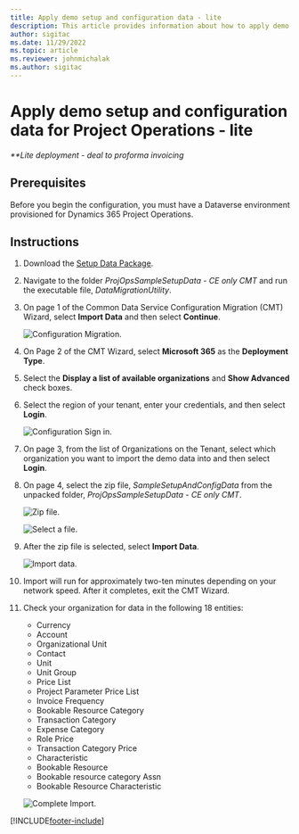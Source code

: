```yaml
---
title: Apply demo setup and configuration data - lite
description: This article provides information about how to apply demo setup and configuration data for Project Operations.
author: sigitac
ms.date: 11/29/2022
ms.topic: article
ms.reviewer: johnmichalak
ms.author: sigitac
---
```


# Apply demo setup and configuration data for Project Operations - lite 

_**Lite deployment - deal to proforma invoicing_



## Prerequisites

Before you begin the configuration, you must have a Dataverse environment provisioned for Dynamics 365 Project Operations.


## Instructions

1. Download the [Setup Data Package](https://download.microsoft.com/download/3/4/1/341bf279-a64f-4baa-af31-ce624859b518/ProjOpsSampleSetupData-%20CE%20only.zip). 
1. Navigate to the folder *ProjOpsSampleSetupData - CE only CMT* and run the executable file, *DataMigrationUtility*.
1. On page 1 of the Common Data Service Configuration Migration (CMT) Wizard, select **Import Data** and then select **Continue**.

    ![Configuration Migration.](./media/1ConfigurationMigration.png)

1. On Page 2 of the CMT Wizard, select **Microsoft 365** as the **Deployment Type**.
1. Select the **Display a list of available organizations** and **Show Advanced** check boxes.
1. Select the region of your tenant, enter your credentials, and then select **Login**.

   ![Configuration Sign in.](./media/2ConfigurationSignin.png)

1. On page 3, from the list of Organizations on the Tenant, select which organization you want to import the demo data into and then select **Login**.
1. On page 4, select the zip file, *SampleSetupAndConfigData* from the unpacked folder, *ProjOpsSampleSetupData - CE only CMT*.

   ![Zip file.](./media/3ZipFile.png)

   ![Select a file.](./media/4SelectAFile.png)

1. After the zip file is selected, select **Import Data**.

   ![Import data.](./media/5ImportData.png)

1. Import will run for approximately two-ten minutes depending on your network speed. After it completes, exit the CMT Wizard. 
1. Check your organization for data in the following 18 entities:

    -	Currency
    -	Account
    -	Organizational Unit
    -	Contact
    -	Unit
    -	Unit Group
    -	Price List
    -	Project Parameter Price List 
    -	Invoice Frequency
    -	Bookable Resource Category
    -	Transaction Category
    -	Expense Category
    -	Role Price
    -	Transaction Category Price
    -	Characteristic
    -	Bookable Resource
    -	Bookable resource category Assn
    -	Bookable Resource Characteristic

    ![Complete Import.](./media/6CompleteImport.png)


[!INCLUDE[footer-include](../includes/footer-banner.md)]
